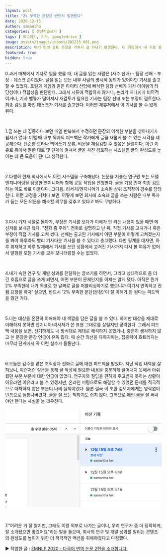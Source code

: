```yaml
---
layout: post
title: "2% 부족한 문장은 반드시 발견된다"
date: 2020-12-15
author: samantha
categories: [ 생산적글쓰기 ]
tags: [ 퇴고하기, 기자, googledrive ]
image: assets/images/inpost/201215_001.png
description: 여러 번의 검토 과정을 거쳐서 글 하나가 탄생한다. 이 과정에서 내 거로 충분하게 소화하지 못한 부분을 표현하는 문장은 반드시 걸러진다. 못썼다고 느끼면 남도 그렇게 느끼는 듯하다.
featured: true
hidden: true
---
```


0.과거 매체에서 기자로 일을 했을 때, 내 글을 읽는 사람은 (사수 선배) - 팀장 선배 - 부장 - 데스크 순이었다. 글을 읽는 모든 내부 사람의 명시적 동의가 있어야만 기사를 출고할 수 있었다. 포털과 게임과 같은 아이티 산업에 빠삭한 팀장 선배가 기사 아이템의 타당성이나 적합성을 판단한다. 그래서 시류에 적합하지 않거나, 논리가 지나치게 비약적이거나, 기사 벨류가 떨어져서 재검토가 필요한 기사는 팀장 선배 또는 부장이 검토한다. 최종 검토를 마친 데스크가 기사를 출고한다. 이러면 제휴처에서 이 기사를 볼 수 있게 된다.

<br/>

1.글 쓰는 데 집중하다 보면 매일 반복해서 수정하던 문장의 어색한 부분을 찾아내기가 쉽지가 않다. 이럴 때  내부 독자의 피드백은 작가에게 글을 새롭게 볼 수 있는 시각을 제공해준다. 단순한 오타나 띄어쓰기 오류, 비문을 재점검할 수 있음은 물론이다. 이런 이유로 위에서 말한 대로 몇 단계에 걸쳐서 글을 사전 검토하는 시스템은 글의 완성도를 높이는 데 큰 도움이 된다고 생각한다. 

<br/>

2.다행히 현재 회사에서도 이런 시스템을 구축해놨다. 논문을 저술한 연구원 또는 모델 엔지니어링을 담당한 엔지니어와 함께 공동 작업을 진행한다. 글을 가장 먼저 최종 검토하는 이도 바로 이들이다. 그다음, 리서처/엔지니어가 소속된 상위 조직장이 감수를 담당한다. 이런 과정을 거치다 보면, 어떻게 보면 회사에 소속돼 글을 쓰는 사람은 내부 독자가 품는 모든 의문을 해소할 의무를 갖추고 있다고 봐도 무방하다.

<br/>

3.다시 기자 시절로 돌아가, 부장은 기사를 보다가 이해가 안 되는 내용이 있을 때면 메신저를 보내곤 했다. "전화 좀 주라". 전화로 설명하고 난 뒤, 직접 기사를 고치거나 혹은 부장이 직접 기사를 고쳐 썼다. 선배는 출고된 기사에서 어떤 부분이 어떻게 고쳐졌는지를 봐야 하루라도 빨리 기사다운 기사를 쓸 수 있다고 충고했다. 다만 핑계를 대자면, 하루 취재하고 하루 발제해서 기사를 쓰던 상황에서 고쳐진 기사까지 다시 볼 여유가 없어서 발행된 모든 기사를 모두 모니터링할 수는 없었다.

<br/>

4.내가 속한 연구 및 개발 성과를 전달하는 글쓰기를 하면서, 그리고 상대적으로 좀 더 긴 호흡으로 글을 쓰게 되면서, 어떤 부분이 문제인지를 이제는 알게 됐다. 아직은 뭔가 2% 부족한데 내가 목표로 한 날짜로 글을 퍼블리싱하기로 했으니까 여기서 만족하고 컨펌 요청을 하자' 싶으면, 반드시 '2% 부족한 문단(문장)'이 잘 이해가 안 된다는 피드백을 줬던 거다. 

<br/>

5.나는 대상을 온전히 이해해야 내 색깔을 담은 글을 쓸 수 있다. 하지만 대상을 제대로 이해하지 못하면 엔지니어/리서처가 쓴 표현 그대로를 살릴지만 궁리한다. 그래서 피드백 내용을 보면, 신기하게도 내 방식대로 제대로 해석하지 못했거나, 충분히 생각하지 않고 쓴 문장만 문장 언급이 유독 많다. 매 순간 최선을 다하지마는, 집중력이 흐트러지는 마무리 단계에서 꼭 이런 실수가 들통난다. 

<br/>

6.오늘은 감수를 맡은 조직장과 전화로 글에 대한 피드백을 받았다. 지난 작업 내역을 살펴보니, 이런저런 질문을 통해 글 작성에 필요한 내용을 충분하게 끌어내지 못해서 아쉬웠던 부분 부분에 대한 언급이 있었다. 연구자와 질답을 편하게 주고받지 못하는 상황이 이유라면 이유라고 볼 수 있겠지만, 온라인 미팅으로도 해결할 수 있었던 문제를 적극적으로 대처하지 않은 부분이 나의 실책이었다. 물론 결국 이 또한 검토자에게는 영락없이 빈틈으로 들통나버렸다. 글을 잘 쓰는 척하기도 쉽지 않다. 그러므로 매번 글을 잘 써내야만 한다는 사실을 늘 깨우친다.

![](https://github.com/samantha-writer/blog/blob/master/assets/images/inpost/201215_001.png?raw=true)

<br/>

7."어려운 거 잘 알지만, 그래도 이왕 외부로 나가는 글이니, 우리 연구가 좀 더 정확하게, 잘 소개됐으면 좋겠어요"라는 말을 들으며, 회사의 연구 및 개발 성과를 알리는 콘텐츠의 완성도를 높이기 위한 더 적극적인 액션을 취해야겠다고 다짐했다. 

▶︎ 작업한 글 : [EMNLP 2020 - 다국어 번역 논문 2편을 소개합니다.](https://tech.kakaoenterprise.com/99)

<br/>
